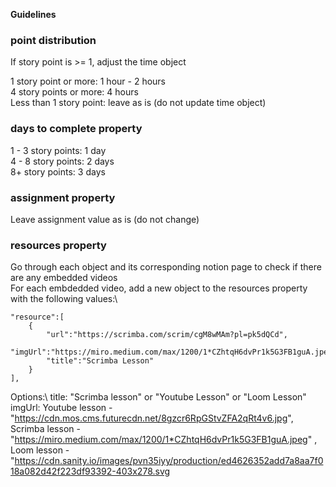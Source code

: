 **Guidelines**

### point distribution ###

If story point is >= 1, adjust the time object

1 story point or more: 1 hour - 2 hours\
4 story points or more: 4 hours\
Less than 1 story point: leave as is (do not update time object)


### days to complete property ###
1 - 3 story points: 1 day\
4 - 8 story points: 2 days\
8+ story points: 3 days

### assignment property ###
Leave assignment value as is (do not change)

### resources property ###
Go through each object and its corresponding notion page to check if there are 
any embedded videos\
For each embdedded video, add a new object to the resources property with the 
following values:\

```
"resource":[
    {
        "url":"https://scrimba.com/scrim/cgM8wMAm?pl=pk5dQCd",
        "imgUrl":"https://miro.medium.com/max/1200/1*CZhtqH6dvPr1k5G3FB1guA.jpeg",
        "title":"Scrimba Lesson"
    }
],

```

Options:\ 
title: "Scrimba lesson" or "Youtube Lesson" or "Loom Lesson"\
imgUrl: Youtube lesson - "https://cdn.mos.cms.futurecdn.net/8gzcr6RpGStvZFA2qRt4v6.jpg", \
Scrimba lesson - "https://miro.medium.com/max/1200/1*CZhtqH6dvPr1k5G3FB1guA.jpeg" , \
Loom lesson - "https://cdn.sanity.io/images/pvn35iyy/production/ed4626352add7a8aa7f018a082d42f223df93392-403x278.svg